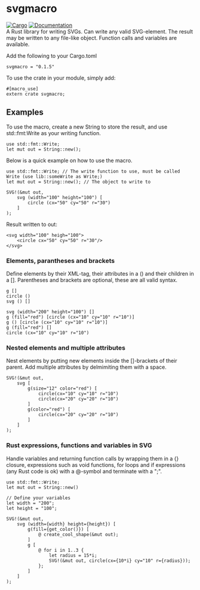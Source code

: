 # svgmacro
[![Cargo](https://img.shields.io/crates/v/svgmacro.svg)](https://crates.io/crates/svgmacro) 
[![Documentation](https://docs.rs/svgmacro/badge.svg)](https://docs.rs/svgmacro/)
<br>
A Rust library for writing SVGs. Can write any valid SVG-element.
The result may be written to any file-like object.
Function calls and variables are available.

Add the following to your Cargo.toml
```
svgmacro = "0.1.5"
```

To use the crate in your module, simply add:
```
#[macro_use]
extern crate svgmacro;
```

## Examples
To use the macro, create a new String to store the result, and use std::fmt:Write
as your writing function.
```
use std::fmt::Write;
let mut out = String::new();
```
Below is a quick example on how to use the macro.
```
use std::fmt::Write; // The write function to use, must be called Write (use lib::someWrite as Write;)
let mut out = String::new(); // The object to write to

SVG!(&mut out,
    svg (width="100" height="100") [
        circle (cx="50" cy="50" r="30")
    ]
);
```
Result written to out:
```
<svg width="100" heigh="100">
    <circle cx="50" cy="50" r="30"/>
</svg>
```
### Elements, parantheses and brackets
Define elements by their XML-tag, their attributes in a () and their children in a [].
Parentheses and brackets are optional, these are all valid syntax.
```
g []
circle ()
svg () []

svg (width="200" height="100") []
g (fill="red") [circle (cx="10" cy="10" r="10")]
g () [circle (cx="10" cy="10" r="10")]
g (fill="red") []
circle (cx="10" cy="10" r="10")
```
### Nested elements and multiple attributes
Nest elements by putting new elements inside the []-brackets of their parent.
Add multiple attributes by delmimiting them with a space.

```
SVG!(&mut out,
    svg [
        g(size="12" color="red") [
            circle(cx="10" cy="10" r="10")
            circle(cx="20" cy="20" r="10")
        ]
        g(color="red") [
            circle(cx="20" cy="20" r="10")
        ]
    ]
);
```
### Rust expressions, functions and variables in SVG
Handle variables and returning function calls by wrapping them in a {} closure, 
expressions such as void functions, for loops and if expressions (any Rust code is ok) with a @-symbol and terminate with a ";".
```
use std::fmt::Write;
let mut out = String::new()

// Define your variables
let width = "200";
let height = "100";

SVG!(&mut out,
    svg (width={width} height={height}) [
        g(fill={get_color()}) [
            @ create_cool_shape(&mut out); 
        ]
        g [
            @ for i in 1..3 {
                let radius = 15*i;
                SVG!(&mut out, circle(cx={10*i} cy="10" r={radius}));
            }; 
        ]
    ]
);
```
